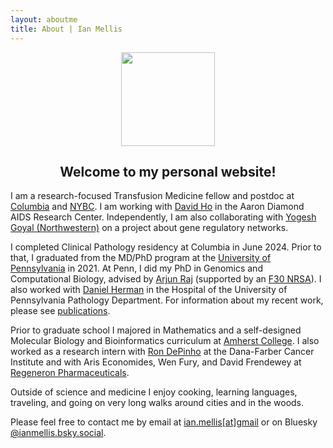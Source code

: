 ```yaml
---
layout: aboutme
title: About | Ian Mellis
---
```

<p align="center">
<img src="{{ site.baseurl }}static/img/{{ site.avatar }}" style="width:150px;" />
</p>

## <center> Welcome to my personal website!</center>


I am a research-focused Transfusion Medicine fellow and postdoc at [Columbia](https://www.pathology.columbia.edu/) and [NYBC](https://www.nybce.org/transfusion-medicine-fellowship-program-2/). I am working with [David Ho](https://www.adarc.cuimc.columbia.edu/research/research-labs/ho-lab) in the Aaron Diamond AIDS Research Center. Independently, I am also collaborating with [Yogesh Goyal (Northwestern)](https://www.goyallab.org/) on a project about gene regulatory networks.

I completed Clinical Pathology residency at Columbia in June 2024. Prior to that, I graduated from the MD/PhD program at the [University of Pennsylvania](https://www.med.upenn.edu/mstp/) in 2021. At Penn, I did my PhD in Genomics and Computational Biology, advised by [Arjun Raj](https://rajlab.seas.upenn.edu) (supported by an [F30 NRSA](https://projectreporter.nih.gov/project_info_details.cfm?aid=9691528&icde=50544554&ddparam=&ddvalue=&ddsub=&cr=1&csb=default&cs=ASC&pball=)). I also worked with [Daniel Herman](https://www.med.upenn.edu/hermanlab/) in the Hospital of the University of Pennsylvania Pathology Department. For information about my recent work, please see [publications](publications.html). 

Prior to graduate school I majored in Mathematics and a self-designed Molecular Biology and Bioinformatics curriculum at [Amherst College](https://www.amherst.edu/academiclife/departments). I also worked as a research intern with [Ron DePinho](https://www.mdanderson.org/research/departments-labs-institutes/labs/depinho-laboratory.html) at the Dana-Farber Cancer Institute and with Aris Economides, Wen Fury, and David Frendewey at [Regeneron Pharmaceuticals](https://www.regeneron.com/).

Outside of science and medicine I enjoy cooking, learning languages, traveling, and going on very long walks around cities and in the woods.

Please feel free to contact me by email at [ian.mellis[at]gmail](mailto:im2613@cumc.columbia.edu) or on Bluesky [@ianmellis.bsky.social](https://bsky.app/profile/ianmellis.bsky.social).
